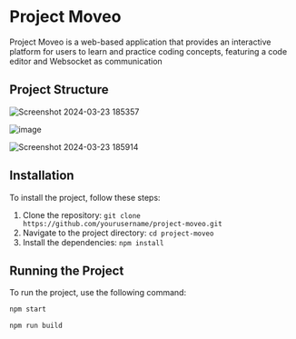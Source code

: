 # Project Moveo

Project Moveo is a web-based application that  provides an interactive platform for users to learn and practice coding concepts, featuring a code editor and Websocket as communication 

## Project Structure

![Screenshot 2024-03-23 185357](https://github.com/ViktorLion/ProjectMoveo/assets/70378430/5aa4e150-6d0b-4fbe-b0ee-bde8b46c17e1)


![image](https://github.com/ViktorLion/ProjectMoveo/assets/70378430/160e2ded-a7fe-4d27-ac60-9cccc81cc06a)

![Screenshot 2024-03-23 185914](https://github.com/ViktorLion/ProjectMoveo/assets/70378430/7d2dbc91-e51c-4e19-af39-4b90f49d7618)


## Installation

To install the project, follow these steps:

1. Clone the repository: `git clone https://github.com/yourusername/project-moveo.git`
2. Navigate to the project directory: `cd project-moveo`
3. Install the dependencies: `npm install`

## Running the Project

To run the project, use the following command:

```bash
npm start

npm run build
